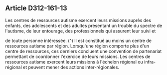 ## Article D312-161-13

Les centres de ressources autisme exercent leurs missions auprès des enfants, des adolescents et des adultes
présentant un trouble du spectre de l'autisme, de leur entourage, des professionnels qui assurent leur suivi et

de toute personne intéressée. (^)
Il est constitué au moins un centre de ressources autisme par région. Lorsqu'une région comporte plus
d'un centre de ressources, ces derniers concluent une convention de partenariat permettant de coordonner
l'exercice de leurs missions.
Les centres de ressources autisme exercent leurs missions à l'échelon régional ou infra-régional et peuvent
mener des actions inter-régionales.

